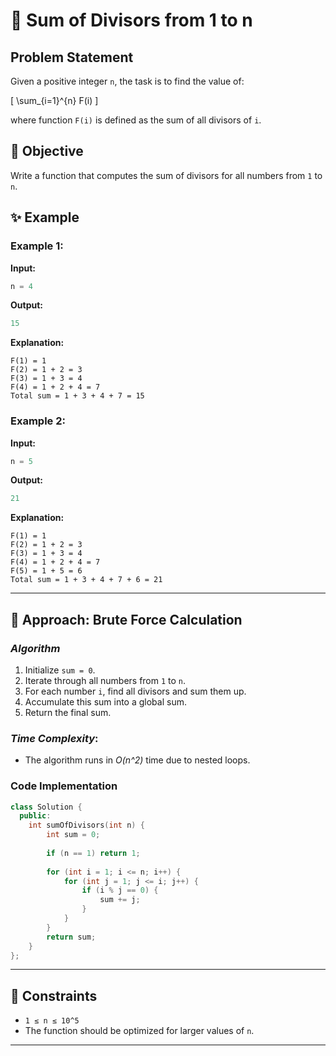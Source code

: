 # 🔢 Sum of Divisors from 1 to n

## Problem Statement

Given a positive integer `n`, the task is to find the value of:

\[ \sum_{i=1}^{n} F(i) \]

where function `F(i)` is defined as the sum of all divisors of `i`.

## 🎯 Objective

Write a function that computes the sum of divisors for all numbers from `1` to `n`.

## ✨ Example

### Example 1:

**Input:**

```cpp
n = 4
```

**Output:**

```cpp
15
```

**Explanation:**
```
F(1) = 1
F(2) = 1 + 2 = 3
F(3) = 1 + 3 = 4
F(4) = 1 + 2 + 4 = 7
Total sum = 1 + 3 + 4 + 7 = 15
```

### Example 2:

**Input:**

```cpp
n = 5
```

**Output:**

```cpp
21
```

**Explanation:**
```
F(1) = 1
F(2) = 1 + 2 = 3
F(3) = 1 + 3 = 4
F(4) = 1 + 2 + 4 = 7
F(5) = 1 + 5 = 6
Total sum = 1 + 3 + 4 + 7 + 6 = 21
```

---

## 🚀 Approach: Brute Force Calculation

### *Algorithm*

1. Initialize `sum = 0`.
2. Iterate through all numbers from `1` to `n`.
3. For each number `i`, find all divisors and sum them up.
4. Accumulate this sum into a global sum.
5. Return the final sum.

### *Time Complexity*:
- The algorithm runs in *O(n^2)* time due to nested loops.

### Code Implementation

```cpp
class Solution {
  public:
    int sumOfDivisors(int n) {
        int sum = 0;
        
        if (n == 1) return 1;
        
        for (int i = 1; i <= n; i++) {
            for (int j = 1; j <= i; j++) {
                if (i % j == 0) {
                    sum += j;
                }
            }
        }
        return sum;
    }
};
```

---

## 🔧 Constraints

- `1 ≤ n ≤ 10^5`
- The function should be optimized for larger values of `n`.

---


